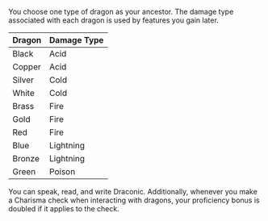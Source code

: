 You choose one type of dragon as your ancestor. The damage type associated with each dragon is used by features you gain later.

| Dragon | Damage Type |
| ------ | ----------- |
| Black  | Acid        |
| Copper | Acid        |
| Silver | Cold        |
| White  | Cold        |
| Brass  | Fire        |
| Gold   | Fire        |
| Red    | Fire        |
| Blue   | Lightning   |
| Bronze | Lightning   |
| Green  | Poison      |

You can speak, read, and write Draconic. Additionally, whenever you make a Charisma check when interacting with dragons, your proficiency bonus is doubled if it applies to the check.